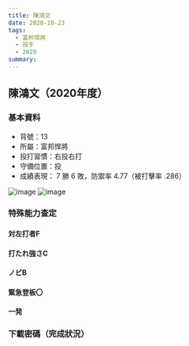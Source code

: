 ```yaml
---
title: 陳鴻文
date: 2020-10-23
tags:
  - 富邦悍將
  - 投手
  - 2020
summary: 
---
```


## 陳鴻文（2020年度）

### 基本資料
- 背號：13
- 所屬：富邦悍將
- 投打習慣：右投右打
- 守備位置：投
- 成績表現： 7 勝 6 敗，防禦率 4.77（被打擊率 .286）

![image](https://i.imgur.com/NwalenT.jpg)
![image](https://i.imgur.com/uKuI45d.jpg)

### 特殊能力查定
#### 対左打者F
#### 打たれ強さC
#### ノビB
#### 緊急登板〇 
#### 一発

### 下載密碼（完成狀況）